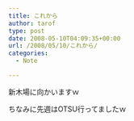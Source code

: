 ```yaml
---
title: これから
author: tarof
type: post
date: 2008-05-10T04:09:35+00:00
url: /2008/05/10/これから/
categories:
  - Note

---
```

新木場に向かいますｗ

ちなみに先週はOTSU行ってましたｗ
